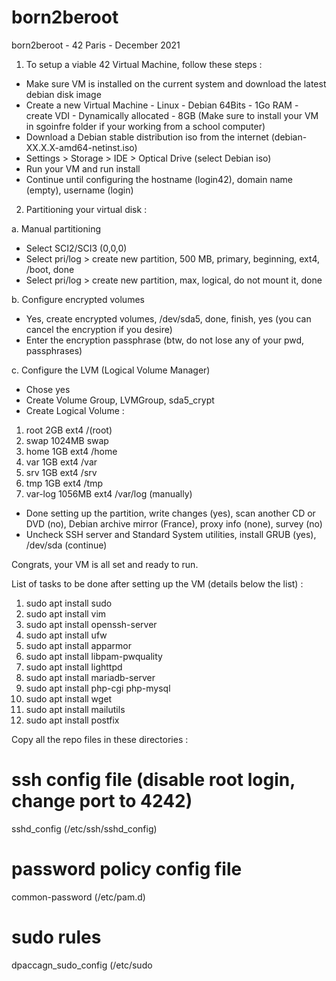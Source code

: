 # born2beroot
born2beroot  - 42 Paris - December 2021

1. To setup a viable 42 Virtual Machine, follow these steps :

 - Make sure VM is installed on the current system and download the latest debian disk image
 - Create a new Virtual Machine - Linux - Debian 64Bits - 1Go RAM - create VDI - Dynamically allocated - 8GB
 (Make sure to install your VM in sgoinfre folder if your working from a school computer)
 - Download a Debian stable distribution iso from the internet (debian-XX.X.X-amd64-netinst.iso)
 - Settings > Storage > IDE > Optical Drive (select Debian iso)
 - Run your VM and run install
 - Continue until configuring the hostname (login42), domain name (empty), username (login)

2. Partitioning your virtual disk :

a. Manual partitioning
- Select SCI2/SCI3 (0,0,0)
- Select pri/log > create new partition, 500 MB, primary, beginning, ext4, /boot, done
- Select pri/log > create new partition, max, logical, do not mount it, done

b. Configure encrypted volumes
- Yes, create encrypted volumes, /dev/sda5, done, finish, yes (you can cancel the encryption if you desire)
- Enter the encryption passphrase (btw, do not lose any of your pwd, passphrases)

c. Configure the LVM (Logical Volume Manager)
- Chose yes
- Create Volume Group, LVMGroup, sda5_crypt
- Create Logical Volume :
 1. root 2GB ext4 /(root)
 2. swap 1024MB swap
 3. home 1GB ext4 /home
 4. var 1GB ext4 /var
 5. srv 1GB ext4 /srv
 6. tmp 1GB ext4 /tmp
 7. var-log 1056MB ext4 /var/log (manually)
- Done setting up the partition, write changes (yes), scan another CD or DVD (no), Debian archive mirror (France), proxy info (none), survey (no)
- Uncheck SSH server and Standard System utilities, install GRUB (yes), /dev/sda (continue)

Congrats, your VM is all set and ready to run.

List of tasks to be done after setting up the VM (details below the list) :

1. sudo apt install sudo
2. sudo apt install vim
3. sudo apt install openssh-server
4. sudo apt install ufw
5. sudo apt install apparmor
6. sudo apt install libpam-pwquality
7. sudo apt install lighttpd
8. sudo apt install mariadb-server
9. sudo apt install php-cgi php-mysql
10. sudo apt install wget
11. sudo apt install mailutils
12. sudo apt install postfix

Copy all the repo files in these directories :

# ssh config file (disable root login, change port to 4242)
sshd_config (/etc/ssh/sshd_config)

# password policy config file
common-password (/etc/pam.d)

# sudo rules
dpaccagn_sudo_config (/etc/sudo
